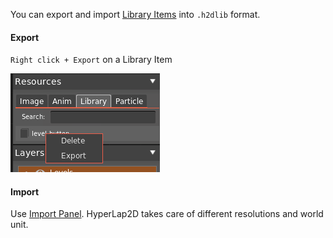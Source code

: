 You can export and import [Library Items](Composite-Items#library) into `.h2dlib` format.

#### Export

`Right click + Export` on a Library Item

![export-lib](images/export-lib.png)


#### Import

Use [Import Panel](Assets). HyperLap2D takes care of different resolutions and world unit.